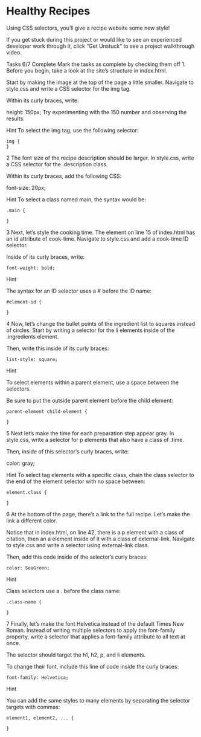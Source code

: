 # Healthy Recipes

Using CSS selectors, you’ll give a recipe website some new style!

If you get stuck during this project or would like to see an experienced developer work through it, click “Get Unstuck“ to see a project walkthrough video.

Tasks
6/7 Complete
Mark the tasks as complete by checking them off
1.
Before you begin, take a look at the site’s structure in index.html.

Start by making the image at the top of the page a little smaller. Navigate to style.css and write a CSS selector for the img tag.

Within its curly braces, write:

height: 150px;
Try experimenting with the 150 number and observing the results.

Hint
To select the img tag, use the following selector:

    img { 
    }

2
The font size of the recipe description should be larger. In style.css, write a CSS selector for the .description class.

Within its curly braces, add the following CSS:

font-size: 20px;

Hint
To select a class named main, the syntax would be:

    .main {
    
    }

3
Next, let’s style the cooking time. The element on line 15 of index.html has an id attribute of cook-time. Navigate to style.css and add a cook-time ID selector.

Inside of its curly braces, write:

    font-weight: bold;

Hint

The syntax for an ID selector uses a # before the ID name:

    #element-id {
    
    }

4
Now, let’s change the bullet points of the ingredient list to squares instead of circles. Start by writing a selector for the li elements inside of the .ingredients element.

Then, write this inside of its curly braces:

    list-style: square;

Hint

To select elements within a parent element, use a space between the selectors.

Be sure to put the outside parent element before the child element:

    parent-element child-element {
    
    }

5
Next let’s make the time for each preparation step appear gray. In style.css, write a selector for p elements that also have a class of .time.

Then, inside of this selector’s curly braces, write:

color: gray;

Hint
To select tag elements with a specific class, chain the class selector to the end of the element selector with no space between:

    element.class {
    
    }

6
At the bottom of the page, there’s a link to the full recipe. Let’s make the link a different color.

Notice that in index.html, on line 42, there is a p element with a class of citation, then an a element inside of it with a class of external-link. Navigate to style.css and write a selector using external-link class.

Then, add this code inside of the selector’s curly braces:

    color: SeaGreen;

Hint

Class selectors use a . before the class name:

    .class-name {
    
    }

7
Finally, let’s make the font Helvetica instead of the default Times New Roman. Instead of writing multiple selectors to apply the font-family property, write a selector that applies a font-family attribute to all text at once.

The selector should target the h1, h2, p, and li elements.

To change their font, include this line of code inside the curly braces:

    font-family: Helvetica;

Hint

You can add the same styles to many elements by separating the selector targets with commas:

    element1, element2, ... {
    
    }
